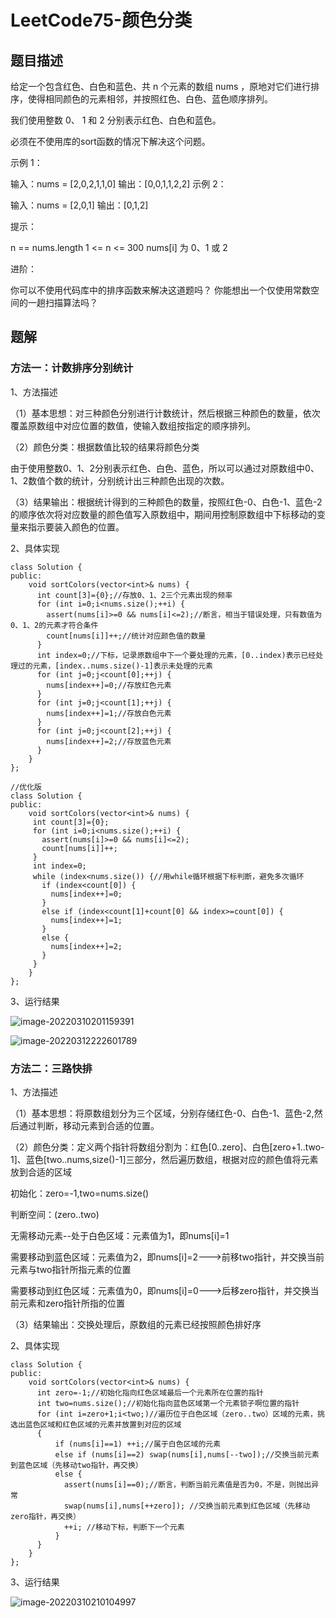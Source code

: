 # LeetCode75-颜色分类

## 题目描述

给定一个包含红色、白色和蓝色、共 n 个元素的数组 nums ，原地对它们进行排序，使得相同颜色的元素相邻，并按照红色、白色、蓝色顺序排列。

我们使用整数 0、 1 和 2 分别表示红色、白色和蓝色。

必须在不使用库的sort函数的情况下解决这个问题。

 

示例 1：

输入：nums = [2,0,2,1,1,0]
输出：[0,0,1,1,2,2]
示例 2：

输入：nums = [2,0,1]
输出：[0,1,2]


提示：

n == nums.length
1 <= n <= 300
nums[i] 为 0、1 或 2


进阶：

你可以不使用代码库中的排序函数来解决这道题吗？
你能想出一个仅使用常数空间的一趟扫描算法吗？

## 题解

### 方法一：计数排序分别统计

1、方法描述

（1）基本思想：对三种颜色分别进行计数统计，然后根据三种颜色的数量，依次覆盖原数组中对应位置的数值，使输入数组按指定的顺序排列。

（2）颜色分类：根据数值比较的结果将颜色分类

由于使用整数0、1、2分别表示红色、白色、蓝色，所以可以通过对原数组中0、1、2数值个数的统计，分别统计出三种颜色出现的次数。

（3）结果输出：根据统计得到的三种颜色的数量，按照红色-0、白色-1、蓝色-2的顺序依次将对应数量的颜色值写入原数组中，期间用控制原数组中下标移动的变量来指示要装入颜色的位置。

2、具体实现

```
class Solution {
public:
    void sortColors(vector<int>& nums) {
      int count[3]={0};//存放0、1、2三个元素出现的频率
      for (int i=0;i<nums.size();++i) {
        assert(nums[i]>=0 && nums[i]<=2);//断言，相当于错误处理，只有数值为0、1、2的元素才符合条件
        count[nums[i]]++;//统计对应颜色值的数量
      }
      int index=0;//下标，记录原数组中下一个要处理的元素，[0..index)表示已经处理过的元素，[index..nums.size()-1]表示未处理的元素
      for (int j=0;j<count[0];++j) {
        nums[index++]=0;//存放红色元素
      }
      for (int j=0;j<count[1];++j) {
        nums[index++]=1;//存放白色元素
      }
      for (int j=0;j<count[2];++j) {
        nums[index++]=2;//存放蓝色元素
      }
    }
};
```

```
//优化版
class Solution {
public:
    void sortColors(vector<int>& nums) {
     int count[3]={0};
     for (int i=0;i<nums.size();++i) {
       assert(nums[i]>=0 && nums[i]<=2);
       count[nums[i]]++;
     }
     int index=0;
     while (index<nums.size()) {//用while循环根据下标判断，避免多次循环
       if (index<count[0]) {
         nums[index++]=0;
       }
       else if (index<count[1]+count[0] && index>=count[0]) {
         nums[index++]=1;
       }
       else {
         nums[index++]=2;
       }
     }
    }
};
```

3、运行结果

![image-20220310201159391](C:\Users\DELL\AppData\Roaming\Typora\typora-user-images\image-20220310201159391.png)

![image-20220312222601789](C:\Users\DELL\AppData\Roaming\Typora\typora-user-images\image-20220312222601789.png)

### 方法二：三路快排

1、方法描述

（1）基本思想：将原数组划分为三个区域，分别存储红色-0、白色-1、蓝色-2,然后通过判断，移动元素到合适的位置。

（2）颜色分类：定义两个指针将数组分割为：红色[0..zero]、白色[zero+1..two-1]、蓝色[two..nums,size()-1]三部分，然后遍历数组，根据对应的颜色值将元素放到合适的区域

初始化：zero=-1,two=nums.size()

判断空间：(zero..two)

无需移动元素--处于白色区域：元素值为1，即nums[i]=1

需要移动到蓝色区域：元素值为2，即nums[i]=2--->前移two指针，并交换当前元素与two指针所指元素的位置

需要移动到红色区域：元素值为0，即nums[i]=0--->后移zero指针，并交换当前元素和zero指针所指的位置

（3）结果输出：交换处理后，原数组的元素已经按照颜色排好序

2、具体实现

```
class Solution {
public:
    void sortColors(vector<int>& nums) {
      int zero=-1;//初始化指向红色区域最后一个元素所在位置的指针
      int two=nums.size();//初始化指向蓝色区域第一个元素锁子啊位置的指针
      for (int i=zero+1;i<two;)//遍历位于白色区域（zero..two）区域的元素，挑选出蓝色区域和红色区域的元素并放置到对应的区域
      {
          if (nums[i]==1) ++i;//属于白色区域的元素
          else if (nums[i]==2) swap(nums[i],nums[--two]);//交换当前元素到蓝色区域（先移动two指针，再交换）
          else {
            assert(nums[i]==0);//断言，判断当前元素值是否为0，不是，则抛出异常
            swap(nums[i],nums[++zero]); //交换当前元素到红色区域（先移动zero指针，再交换）
            ++i; //移动下标，判断下一个元素
          }
      }
    }
};
```

3、运行结果

![image-20220310210104997](C:\Users\DELL\AppData\Roaming\Typora\typora-user-images\image-20220310210104997.png)

